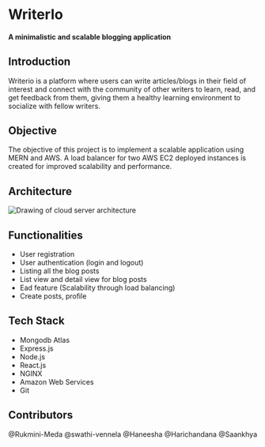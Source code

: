 # WriterIo
#### A minimalistic and scalable blogging application

## Introduction

Writerio is a platform where users can write articles/blogs in their field of interest and connect with the community of other writers to learn, read, and get feedback from them, giving them a healthy learning environment to socialize with fellow writers.

## Objective

The objective of this project is to implement a scalable application using MERN and AWS. A load balancer for two AWS EC2 deployed instances is created for improved scalability and performance.

## Architecture

![Drawing of cloud server architecture](https://github.com/swathi-vennela/WriterIo/blob/main/architecture.jpg)

## Functionalities

- User registration  
- User authentication (login and logout) 
- Listing all the blog posts 
- List view and detail view for blog posts 
- Ead feature (Scalability through load balancing)
- Create posts, profile 

## Tech Stack

- Mongodb Atlas
- Express.js
- Node.js
- React.js
- NGINX
- Amazon Web Services
- Git

## Contributors

@Rukmini-Meda
@swathi-vennela
@Haneesha
@Harichandana
@Saankhya
